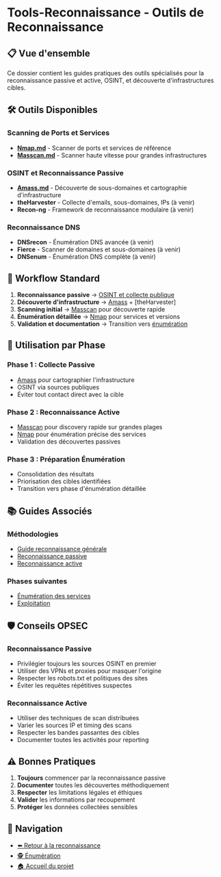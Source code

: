 # Tools-Reconnaissance - Outils de Reconnaissance

## 📋 Vue d'ensemble

Ce dossier contient les guides pratiques des outils spécialisés pour la reconnaissance passive et active, OSINT, et découverte d'infrastructures cibles.

## 🛠️ Outils Disponibles

### Scanning de Ports et Services
- **[Nmap.md](Nmap.md)** - Scanner de ports et services de référence
- **[Masscan.md](Masscan.md)** - Scanner haute vitesse pour grandes infrastructures

### OSINT et Reconnaissance Passive
- **[Amass.md](Amass.md)** - Découverte de sous-domaines et cartographie d'infrastructure
- **theHarvester** - Collecte d'emails, sous-domaines, IPs (à venir)
- **Recon-ng** - Framework de reconnaissance modulaire (à venir)

### Reconnaissance DNS
- **DNSrecon** - Énumération DNS avancée (à venir)
- **Fierce** - Scanner de domaines et sous-domaines (à venir)
- **DNSenum** - Énumération DNS complète (à venir)

## 🔄 Workflow Standard

1. **Reconnaissance passive** → [OSINT et collecte publique](../Passive/OSINT/)
2. **Découverte d'infrastructure** → [Amass](Amass.md) + [theHarvester]
3. **Scanning initial** → [Masscan](Masscan.md) pour découverte rapide
4. **Énumération détaillée** → [Nmap](Nmap.md) pour services et versions
5. **Validation et documentation** → Transition vers [énumération](../../01-Enumeration/)

## 🎯 Utilisation par Phase

### Phase 1 : Collecte Passive
- [Amass](Amass.md) pour cartographier l'infrastructure
- OSINT via sources publiques
- Éviter tout contact direct avec la cible

### Phase 2 : Reconnaissance Active
- [Masscan](Masscan.md) pour discovery rapide sur grandes plages
- [Nmap](Nmap.md) pour énumération précise des services
- Validation des découvertes passives

### Phase 3 : Préparation Énumération
- Consolidation des résultats
- Priorisation des cibles identifiées
- Transition vers phase d'énumération détaillée

## 📚 Guides Associés

### Méthodologies
- [Guide reconnaissance générale](../Guide-Reconnaissance-OSINT.md)
- [Reconnaissance passive](../Passive/)
- [Reconnaissance active](../Active/)

### Phases suivantes
- [Énumération des services](../../01-Enumeration/Tools-Enumeration/)
- [Exploitation](../../02-Exploitation/Tools-Exploitation/)

## 🛡️ Conseils OPSEC

### Reconnaissance Passive
- Privilégier toujours les sources OSINT en premier
- Utiliser des VPNs et proxies pour masquer l'origine
- Respecter les robots.txt et politiques des sites
- Éviter les requêtes répétitives suspectes

### Reconnaissance Active
- Utiliser des techniques de scan distribuées
- Varier les sources IP et timing des scans
- Respecter les bandes passantes des cibles
- Documenter toutes les activités pour reporting

## ⚠️ Bonnes Pratiques

1. **Toujours** commencer par la reconnaissance passive
2. **Documenter** toutes les découvertes méthodiquement
3. **Respecter** les limitations légales et éthiques
4. **Valider** les informations par recoupement
5. **Protéger** les données collectées sensibles

## 🔗 Navigation

- [⬅️ Retour à la reconnaissance](../Guide-Reconnaissance-OSINT.md)
- [🕵️ Énumération](../../01-Enumeration/Tools-Enumeration/)
- [🏠 Accueil du projet](../../README.md) 